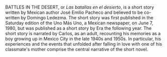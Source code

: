 BATTLES IN THE DESERT, or _Las batallas en el desierto_, is a short story written by Mexican author José Emilio Pacheco and believed to be co-written by Domingo Ledezma. The short story was first published in the Saturday edition of the Uno Más Uno, a Mexican newspaper, on June 7, 1980, but was published as a short story by Era the following year. The short story is narrated by Carlos, as an adult, recounting his memories as a boy growing up in Mexico City in the late 1940s and 1950s. In particular, his experiences and the events that unfolded after falling in love with one of his classmate's mother comprise the central narrative of the short novel.
